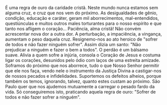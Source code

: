 É uma regra de ouro da caridade cristã. Neste mundo nunca estamos sem alguma cruz, e cruz que nos vem do próximo. As desigualdades de gênio, condição, educação e caráter, geram mil aborrecimentos, mal-entendidos, questiúnculas e muitos outros males torturantes para o nosso espírito e que tanto nos afligem o coração\... Paciência, alma cristã! Não convém acrescentar nova dor a outra dor. A perturbação, a impaciência, a vingança, aumentam o peso daquela cruz. Resignemo-nos ao ato heroico de "sofrer de todos e não fazer ninguém sofrer". Assim dizia um santo: "Não prejudicar a ninguém e fazer o bem a todos". O perdão é um bálsamo suave. Alivia a quem sofre a injúria, consola o Coração de Jesus e costuma ligar os corações, desunidos pelo ódio com laços de uma estreita amizade. Soframos do próximo que nos aborrece, tudo o que Nosso Senhor permitir que ele nos faça, vendo nele o instrumento da Justiça Divina a castigar-nos de nossos pecados e infidelidades. Suportemos os defeitos alheios, porque também os temos, ignorando, talvez, quanto estes custam ao próximo. São Paulo quer que nos ajudemos mutuamente a carregar o pesado fardo da vida. Só conseguiremos isto, praticando aquela regra de ouro: "Sofrer de todos e não fazer sofrer a ninguém".